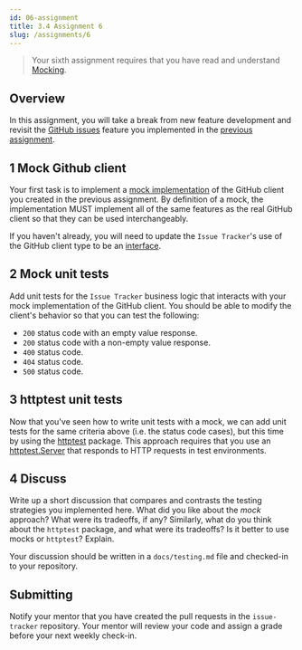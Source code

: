 ```yaml
---
id: 06-assignment
title: 3.4 Assignment 6
slug: /assignments/6
---
```


> Your sixth assignment requires that you have read and understand
> [Mocking](./06-lesson.md).

## Overview

In this assignment, you will take a break from new feature development and revisit
the [GitHub issues][1] feature you implemented in the [previous assignment](./05-assignment.md).

  [1]: https://docs.github.com/en/github/managing-your-work-on-github/about-issues

## 1 Mock Github client

Your first task is to implement a [mock implementation][2] of the GitHub client you created
in the previous assignment. By definition of a mock, the implementation MUST implement all
of the same features as the real GitHub client so that they can be used interchangeably.

If you haven't already, you will need to update the `Issue Tracker`'s use of the GitHub
client type to be an [interface][3].

  [2]: https://en.wikipedia.org/wiki/Mock_object
  [3]: https://gobyexample.com/interfaces

## 2 Mock unit tests

Add unit tests for the `Issue Tracker` business logic that interacts with your mock implementation
of the GitHub client. You should be able to modify the client's behavior so that you can test the
following:

* `200` status code with an empty value response.
* `200` status code with a non-empty value response.
* `400` status code.
* `404` status code.
* `500` status code.

## 3 httptest unit tests

Now that you've seen how to write unit tests with a mock, we can add unit tests for the same criteria
above (i.e. the status code cases), but this time by using the [httptest][4] package. This approach
requires that you use an [httptest.Server][5] that responds to HTTP requests in test environments.

  [4]: https://golang.org/pkg/net/http/httptest
  [5]: https://golang.org/pkg/net/http/httptest/#Server

## 4 Discuss

Write up a short discussion that compares and contrasts the testing strategies you implemented here.
What did you like about the *mock* approach? What were its tradeoffs, if any? Similarly, what do you think
about the `httptest` package, and what were its tradeoffs? Is it better to use mocks or `httptest`? Explain.

Your discussion should be written in a `docs/testing.md` file and checked-in to your repository.

## Submitting

Notify your mentor that you have created the pull requests in the `issue-tracker`
repository. Your mentor will review your code and assign a grade before your next
weekly check-in.
